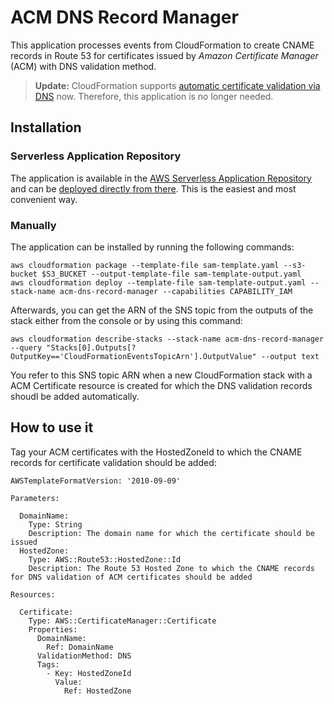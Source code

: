 # ACM DNS Record Manager

This application processes events from CloudFormation to create CNAME records in Route 53 for certificates issued by _Amazon Certificate Manager_ (ACM) with DNS validation method.

>**Update:** CloudFormation supports [automatic certificate validation via DNS](https://aws.amazon.com/de/about-aws/whats-new/2020/06/aws-certificate-manager-extends-automation-certificate-issuance-via-cloudformation/) now. Therefore, this application is no longer needed.

## Installation

### Serverless Application Repository

The application is available in the [AWS Serverless Application Repository](https://aws.amazon.com/serverless/serverlessrepo/) and can be [deployed directly from there](https://serverlessrepo.aws.amazon.com/#/applications/arn:aws:serverlessrepo:us-east-1:022876999554:applications~acm-dns-record-manager). This is the easiest and most convenient way.

### Manually

The application can be installed by running the following commands:

```
aws cloudformation package --template-file sam-template.yaml --s3-bucket $S3_BUCKET --output-template-file sam-template-output.yaml
aws cloudformation deploy --template-file sam-template-output.yaml --stack-name acm-dns-record-manager --capabilities CAPABILITY_IAM
```

Afterwards, you can get the ARN of the SNS topic from the outputs of the stack either from the console or by using this command:

```
aws cloudformation describe-stacks --stack-name acm-dns-record-manager --query "Stacks[0].Outputs[?OutputKey=='CloudFormationEventsTopicArn'].OutputValue" --output text
```

You refer to this SNS topic ARN when a new CloudFormation stack with a ACM Certificate resource is created for which the DNS validation records shoudl be added automatically.

## How to use it

Tag your ACM certificates with the HostedZoneId to which the CNAME records for certificate validation should be added:

```
AWSTemplateFormatVersion: '2010-09-09'

Parameters:

  DomainName:
    Type: String
    Description: The domain name for which the certificate should be issued
  HostedZone:
    Type: AWS::Route53::HostedZone::Id
    Description: The Route 53 Hosted Zone to which the CNAME records for DNS validation of ACM certificates should be added

Resources:

  Certificate:
    Type: AWS::CertificateManager::Certificate
    Properties:
      DomainName:
        Ref: DomainName
      ValidationMethod: DNS
      Tags:
        - Key: HostedZoneId
          Value:
            Ref: HostedZone
```
